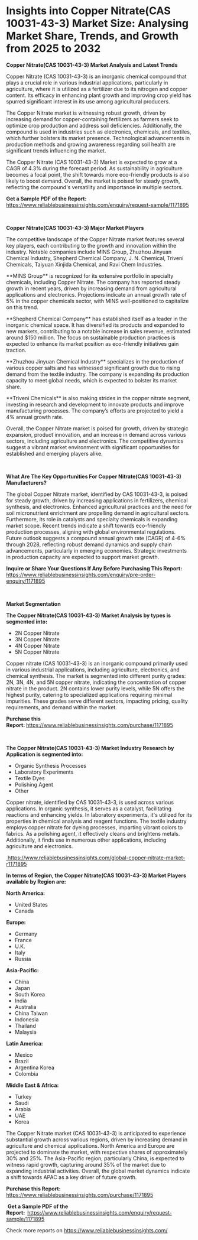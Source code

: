 <p><h1>Insights into Copper Nitrate(CAS 10031-43-3) Market Size: Analysing Market Share, Trends, and Growth from 2025 to 2032</h1></p><p><strong>Copper Nitrate(CAS 10031-43-3) Market Analysis and Latest Trends</strong></p>
<p><p>Copper Nitrate (CAS 10031-43-3) is an inorganic chemical compound that plays a crucial role in various industrial applications, particularly in agriculture, where it is utilized as a fertilizer due to its nitrogen and copper content. Its efficacy in enhancing plant growth and improving crop yield has spurred significant interest in its use among agricultural producers.</p><p>The Copper Nitrate market is witnessing robust growth, driven by increasing demand for copper-containing fertilizers as farmers seek to optimize crop production and address soil deficiencies. Additionally, the compound is used in industries such as electronics, chemicals, and textiles, which further bolsters its market presence. Technological advancements in production methods and growing awareness regarding soil health are significant trends influencing the market.</p><p>The Copper Nitrate (CAS 10031-43-3) Market is expected to grow at a CAGR of 4.3% during the forecast period. As sustainability in agriculture becomes a focal point, the shift towards more eco-friendly products is also likely to boost demand. Overall, the market is poised for steady growth, reflecting the compound's versatility and importance in multiple sectors.</p></p>
<p><strong>Get a Sample PDF of the Report:&nbsp;</strong> <a href="https://www.reliablebusinessinsights.com/enquiry/request-sample/1171895?utm_campaign=2301&utm_medium=2&utm_source=Github&utm_content=ia&utm_term=03042025&utm_id=copper-nitratecas-10031-43-3">https://www.reliablebusinessinsights.com/enquiry/request-sample/1171895</a></p>
<p>&nbsp;</p>
<p><strong>Copper Nitrate(CAS 10031-43-3) Major Market Players</strong></p>
<p><p>The competitive landscape of the Copper Nitrate market features several key players, each contributing to the growth and innovation within the industry. Notable companies include MINS Group, Zhuzhou Jinyuan Chemical Industry, Shepherd Chemical Company, J. N. Chemical, Triveni Chemicals, Taiyuan Xinjida Chemical, and Ravi Chem Industries.</p><p>**MINS Group** is recognized for its extensive portfolio in specialty chemicals, including Copper Nitrate. The company has reported steady growth in recent years, driven by increasing demand from agricultural applications and electronics. Projections indicate an annual growth rate of 5% in the copper chemicals sector, with MINS well-positioned to capitalize on this trend.</p><p>**Shepherd Chemical Company** has established itself as a leader in the inorganic chemical space. It has diversified its products and expanded to new markets, contributing to a notable increase in sales revenue, estimated around $150 million. The focus on sustainable production practices is expected to enhance its market position as eco-friendly initiatives gain traction.</p><p>**Zhuzhou Jinyuan Chemical Industry** specializes in the production of various copper salts and has witnessed significant growth due to rising demand from the textile industry. The company is expanding its production capacity to meet global needs, which is expected to bolster its market share.</p><p>**Triveni Chemicals** is also making strides in the copper nitrate segment, investing in research and development to innovate products and improve manufacturing processes. The company’s efforts are projected to yield a 4% annual growth rate.</p><p>Overall, the Copper Nitrate market is poised for growth, driven by strategic expansion, product innovation, and an increase in demand across various sectors, including agriculture and electronics. The competitive dynamics suggest a vibrant market environment with significant opportunities for established and emerging players alike.</p></p>
<p>&nbsp;</p>
<p><strong>What Are The Key Opportunities For Copper Nitrate(CAS 10031-43-3) Manufacturers?</strong></p>
<p><p>The global Copper Nitrate market, identified by CAS 10031-43-3, is poised for steady growth, driven by increasing applications in fertilizers, chemical synthesis, and electronics. Enhanced agricultural practices and the need for soil micronutrient enrichment are propelling demand in agricultural sectors. Furthermore, its role in catalysts and specialty chemicals is expanding market scope. Recent trends indicate a shift towards eco-friendly production processes, aligning with global environmental regulations. Future outlook suggests a compound annual growth rate (CAGR) of 4-6% through 2028, reflecting robust demand dynamics and supply chain advancements, particularly in emerging economies. Strategic investments in production capacity are expected to support market growth.</p></p>
<p><strong>Inquire or Share Your Questions If Any Before Purchasing This Report:</strong> <a href="https://www.reliablebusinessinsights.com/enquiry/pre-order-enquiry/1171895?utm_campaign=2301&utm_medium=2&utm_source=Github&utm_content=ia&utm_term=03042025&utm_id=copper-nitratecas-10031-43-3">https://www.reliablebusinessinsights.com/enquiry/pre-order-enquiry/1171895</a></p>
<p>&nbsp;</p>
<p><strong>Market Segmentation</strong></p>
<p><strong>The Copper Nitrate(CAS 10031-43-3) Market Analysis by types is segmented into:</strong></p>
<p><ul><li>2N Copper Nitrate</li><li>3N Copper Nitrate</li><li>4N Copper Nitrate</li><li>5N Copper Nitrate</li></ul></p>
<p><p>Copper nitrate (CAS 10031-43-3) is an inorganic compound primarily used in various industrial applications, including agriculture, electronics, and chemical synthesis. The market is segmented into different purity grades: 2N, 3N, 4N, and 5N copper nitrate, indicating the concentration of copper nitrate in the product. 2N contains lower purity levels, while 5N offers the highest purity, catering to specialized applications requiring minimal impurities. These grades serve different sectors, impacting pricing, quality requirements, and demand within the market.</p></p>
<p><strong>Purchase this Report:&nbsp;</strong><a href="https://www.reliablebusinessinsights.com/purchase/1171895?utm_campaign=2301&utm_medium=2&utm_source=Github&utm_content=ia&utm_term=03042025&utm_id=copper-nitratecas-10031-43-3">https://www.reliablebusinessinsights.com/purchase/1171895</a></p>
<p>&nbsp;</p>
<p><strong>The Copper Nitrate(CAS 10031-43-3) Market Industry Research by Application is segmented into:</strong></p>
<p><ul><li>Organic Synthesis Processes</li><li>Laboratory Experiments</li><li>Textile Dyes</li><li>Polishing Agent</li><li>Other</li></ul></p>
<p><p>Copper nitrate, identified by CAS 10031-43-3, is used across various applications. In organic synthesis, it serves as a catalyst, facilitating reactions and enhancing yields. In laboratory experiments, it's utilized for its properties in chemical analysis and reagent functions. The textile industry employs copper nitrate for dyeing processes, imparting vibrant colors to fabrics. As a polishing agent, it effectively cleans and brightens metals. Additionally, it finds use in numerous other applications, including agriculture and electronics.</p></p>
<p><a href="https://www.reliablebusinessinsights.com/global-copper-nitrate-market-r1171895?utm_campaign=2301&utm_medium=2&utm_source=Github&utm_content=ia&utm_term=03042025&utm_id=copper-nitratecas-10031-43-3">&nbsp;https://www.reliablebusinessinsights.com/global-copper-nitrate-market-r1171895</a></p>
<p><strong>In terms of Region, the Copper Nitrate(CAS 10031-43-3) Market Players available by Region are:</strong></p>
<p>
    <p> <strong> North America: </strong>
        <ul>
            <li>United States</li>
            <li>Canada</li>
        </ul>
        </p> 
    <p> <strong> Europe: </strong>
        <ul>
            <li>Germany</li>
            <li>France</li>
            <li>U.K.</li>
            <li>Italy</li>
            <li>Russia</li>
        </ul>
        </p> 
    <p> <strong> Asia-Pacific: </strong>
        <ul>
            <li>China</li>
            <li>Japan</li>
            <li>South Korea</li>
            <li>India</li>
            <li>Australia</li>
            <li>China Taiwan</li>
            <li>Indonesia</li>
            <li>Thailand</li>
            <li>Malaysia</li>
        </ul>
        </p> 
    <p> <strong> Latin America: </strong>
        <ul>
            <li>Mexico</li>
            <li>Brazil</li>
            <li>Argentina Korea</li>
            <li>Colombia</li>
        </ul>
        </p> 
    <p> <strong> Middle East & Africa: </strong>
        <ul>
            <li>Turkey</li>
            <li>Saudi</li>
            <li>Arabia</li>
            <li>UAE</li>
            <li>Korea</li>
        </ul>
    </p>
    </p>
<p><p>The Copper Nitrate market (CAS 10031-43-3) is anticipated to experience substantial growth across various regions, driven by increasing demand in agriculture and chemical applications. North America and Europe are projected to dominate the market, with respective shares of approximately 30% and 25%. The Asia-Pacific region, particularly China, is expected to witness rapid growth, capturing around 35% of the market due to expanding industrial activities. Overall, the global market dynamics indicate a shift towards APAC as a key driver of future growth.</p></p>
<p><strong>Purchase this Report: </strong><a href="https://www.reliablebusinessinsights.com/purchase/1171895?utm_campaign=2301&utm_medium=2&utm_source=Github&utm_content=ia&utm_term=03042025&utm_id=copper-nitratecas-10031-43-3">https://www.reliablebusinessinsights.com/purchase/1171895</a></p>
<p>&nbsp;<strong>Get a Sample PDF of the Report:&nbsp;&nbsp;</strong><a href="https://www.reliablebusinessinsights.com/enquiry/request-sample/1171895?utm_campaign=2301&utm_medium=2&utm_source=Github&utm_content=ia&utm_term=03042025&utm_id=copper-nitratecas-10031-43-3">https://www.reliablebusinessinsights.com/enquiry/request-sample/1171895</a></p>
<p><strong></strong></p>
<p>Check more reports on <a href="https://www.reliablebusinessinsights.com/?utm_campaign=2301&utm_medium=2&utm_source=Github&utm_content=ia&utm_term=03042025&utm_id=copper-nitratecas-10031-43-3">https://www.reliablebusinessinsights.com/</a></p>